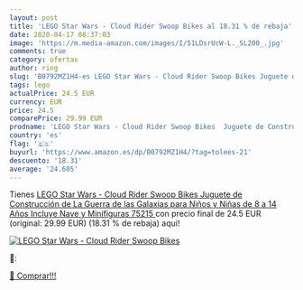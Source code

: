 ```yaml
---
layout: post
title: 'LEGO Star Wars - Cloud Rider Swoop Bikes al 18.31 % de rebaja'
date: 2020-04-17 08:37:03
image: 'https://m.media-amazon.com/images/I/51LDsrUcW-L._SL200_.jpg'
comments: true
category: ofertas
author: ring
slug: 'B0792MZ1H4-es LEGO Star Wars - Cloud Rider Swoop Bikes Juguete de...'
tags: lego
actualPrice: 24.5 EUR
currency: EUR
price: 24.5
comparePrice: 29.99 EUR
prodname: 'LEGO Star Wars - Cloud Rider Swoop Bikes  Juguete de Construcción de La Guerra de las Galaxias para Niños y Niñas de 8 a 14 Años  Incluye Nave y Minifiguras  75215 '
country: 'es'
flag: '🇪🇸'
buyurl: 'https://www.amazon.es/dp/B0792MZ1H4/?tag=tolees-21'
descuento: '18.31'
average: '24.605'
---
```


Tienes [LEGO Star Wars - Cloud Rider Swoop Bikes  Juguete de Construcción de La Guerra de las Galaxias para Niños y Niñas de 8 a 14 Años  Incluye Nave y Minifiguras  75215 ](https://www.amazon.es/dp/B0792MZ1H4/?tag=tolees-21) con precio final de  24.5 EUR (original: 29.99 EUR) (18.31 %  de rebaja) aqui!

[![LEGO Star Wars - Cloud Rider Swoop Bikes](https://m.media-amazon.com/images/I/51LDsrUcW-L._SL200_.jpg)](https://www.amazon.es/dp/B0792MZ1H4/?tag=tolees-21)

🔎:


[🛒 Comprar!!!](https://www.amazon.es/dp/B0792MZ1H4/?tag=tolees-21)
